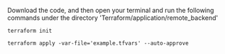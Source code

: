 Download the code, and then open your terminal and run the following commands under the directory 'Terraform/application/remote_backend'

```
terraform init
```

```
terraform apply -var-file='example.tfvars' --auto-approve
```
